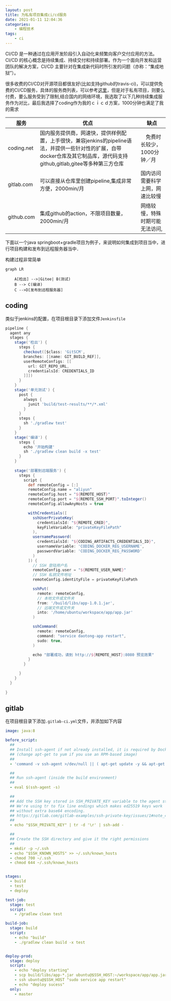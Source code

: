 ```yaml
---
layout: post
title: 为私有项目集成ci/cd服务
date: 2021-01-11 12:04:36
categories:
    - 编程技术
tags:
    - ci
---
```

CI/CD 是一种通过在应用开发阶段引入自动化来频繁向客户交付应用的方法。CI/CD 的核心概念是持续集成、持续交付和持续部署。作为一个面向开发和运营团队的解决方案，CI/CD 主要针对在集成新代码时所引发的问题（亦称：“集成地狱”）。

很多收费的CI/CD对开源项目都很友好(比如支持github的travis-ci)，可以提供免费的CI/CD服务，具体的服务商列表，可以参考[这里](https://github.com/ripienaar/free-for-dev#ci-and-cd)，但是对于私有项目，则要么付费，要么服务受到了限制,结合国内的网络环境，我选取了以下几种持续集成服务作为对比，最后我选择了coding作为我的ｃｉｃｄ方案，1000分钟也满足了我的需求
<!-- more -->

| 服务       | 优点 |                             缺点 |
|------------|--------|---------------------------------|
| coding.net | 国内服务提供商，网速快，提供样例配置，上手很快，兼容jenkins的pipeline语法，并提供一些针对性的扩展，自带docker仓库及其它制品库，源代码支持github,gitlab,gitee等多种第三方仓库   |　免费时长较少，1000分钟／月                                 |
| gitlab.com | 可以直接从仓库里创建pipeline,集成非常方便，2000min/月     | 国内访问需要科学上网，网速比较慢 |
| github.com |   集成github的action，不限项目数量，2000min/月  |  网络较慢，特殊时期可能无法访问, |

下面以一个java springboot+gradle项目为例子，来说明如何集成到项目当中，进行项目构建和发布到远程服务器当中．

构建过程非常简单
```mermaid
graph LR

    A[检出] -->|Gitee| B(测试)
    B --> C(编译)
    C -->D[发布到远程服务器]
```

## coding
类似于jenkins的配置，在项目根目录下添加文件`Jenkinsfile`
```groovy
pipeline {
  agent any
  stages {
    stage('检出') {
      steps {
        checkout([$class: 'GitSCM',
        branches: [[name: GIT_BUILD_REF]],
        userRemoteConfigs: [[
          url: GIT_REPO_URL,
          credentialsId: CREDENTIALS_ID
        ]]])
      }
    }
    stage('单元测试') {
      post {
        always {
          junit 'build/test-results/**/*.xml'
        }
      }
      steps {
        sh './gradlew test'
      }
    }
    stage('编译') {
      steps {
        echo '开始构建'
        sh './gradlew clean build -x test'
      }
    }
  
    stage('部署到远端服务') {
      steps {
        script {
          def remoteConfig = [:]
          remoteConfig.name = "aliyun"
          remoteConfig.host = "${REMOTE_HOST}"
          remoteConfig.port = "${REMOTE_SSH_PORT}".toInteger()
          remoteConfig.allowAnyHosts = true

          withCredentials([
            sshUserPrivateKey(
              credentialsId: "${REMOTE_CRED}",
              keyFileVariable: "privateKeyFilePath"
            ),
            usernamePassword(
              credentialsId: "${CODING_ARTIFACTS_CREDENTIALS_ID}",
              usernameVariable: 'CODING_DOCKER_REG_USERNAME',
              passwordVariable: 'CODING_DOCKER_REG_PASSWORD'
            )
          ]) {
            // SSH 登陆用户名
            remoteConfig.user = "${REMOTE_USER_NAME}"
            // SSH 私钥文件地址
            remoteConfig.identityFile = privateKeyFilePath

            sshPut(
              remote: remoteConfig,
              // 本地文件或文件夹
              from: '/build/libs/app-1.0.1.jar',
              // 远端文件或文件夹
              into: '/home/ubuntu/workspace/app/app.jar'
            )

            sshCommand(
              remote: remoteConfig,
              command: "service daotong-app restart",
              sudo: true,
            )

            echo "部署成功，请到 http://${REMOTE_HOST}:8080 预览效果"
          }
        }

      }
    }
  }
  
}
```


## gitlab
在项目根目录下添加`.gitlab-ci.yml`文件，并添加如下内容

```yml
image: java:8

before_script:
  ##
  ## Install ssh-agent if not already installed, it is required by Docker.
  ## (change apt-get to yum if you use an RPM-based image)
  ##
  - 'command -v ssh-agent >/dev/null || ( apt-get update -y && apt-get install openssh-client -y )'

  ##
  ## Run ssh-agent (inside the build environment)
  ##
  - eval $(ssh-agent -s)

  ##
  ## Add the SSH key stored in SSH_PRIVATE_KEY variable to the agent store
  ## We're using tr to fix line endings which makes ed25519 keys work
  ## without extra base64 encoding.
  ## https://gitlab.com/gitlab-examples/ssh-private-key/issues/1#note_48526556
  ##
  - echo "$SSH_PRIVATE_KEY" | tr -d '\r' | ssh-add -

  ##
  ## Create the SSH directory and give it the right permissions
  ##
  - mkdir -p ~/.ssh
  - echo "$SSH_KNOWN_HOSTS" >> ~/.ssh/known_hosts
  - chmod 700 ~/.ssh
  - chmod 644 ~/.ssh/known_hosts


stages:
  - build
  - test
  - deploy

test-job:
  stage: test
  script:
    - /gradlew clean test

build-job:
  stage: build
  script:
    - echo "build"
    - ./gradlew clean build -x test


deploy-prod:
  stage: deploy
  script:
    - echo "deploy starting"
    - scp build/libs/app-*.jar ubuntu@$SSH_HOST:~/workspace/app/app.jar
    - ssh ubuntu@$SSH_HOST "sudo service app restart"
    - echo "deploy sucess"
  only:
    - master
```
